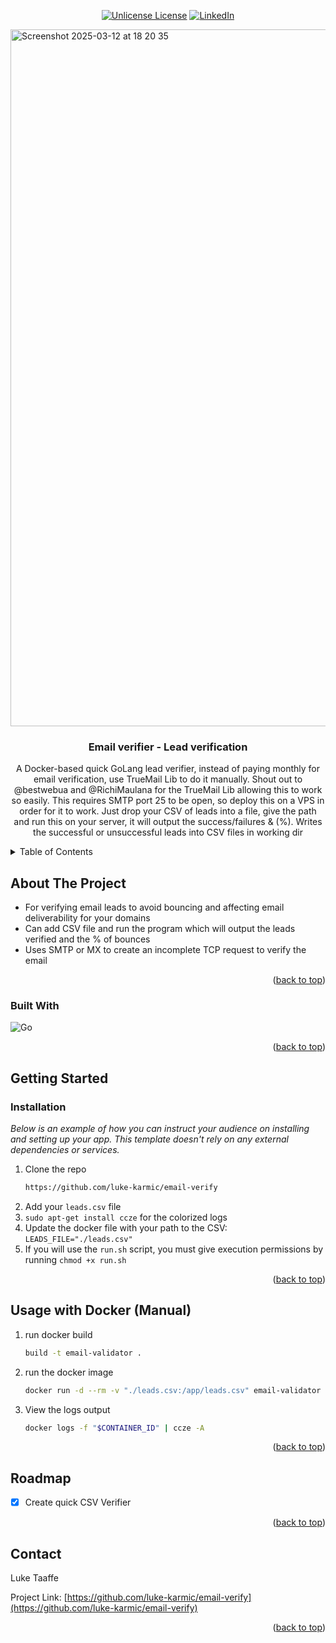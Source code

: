 <div align="center">

  [![Unlicense License][license-shield]][license-url]
  [![LinkedIn][linkedin-shield]][linkedin-url]

</div>
<img width="1115" alt="Screenshot 2025-03-12 at 18 20 35" src="https://github.com/user-attachments/assets/3a0dedb3-1b2b-476c-b8c6-bd68e85d6e2d" />

<!-- PROJECT LOGO -->
<br />
<div align="center">
  <h3 align="center">Email verifier - Lead verification</h3>

  <p align="center">
    A Docker-based quick GoLang lead verifier, instead of paying monthly for email verification, use TrueMail Lib to do it manually.
    Shout out to @bestwebua and @RichiMaulana for the TrueMail Lib allowing this to work so easily.
    This requires SMTP port 25 to be open, so deploy this on a VPS in order for it to work.
    Just drop your CSV of leads into a file, give the path and run this on your server, it will output the success/failures & (%).
    Writes the successful or unsuccessful leads into CSV files in working dir
  </p>
</div>



<!-- TABLE OF CONTENTS -->
<details>
  <summary>Table of Contents</summary>
  <ol>
    <li>
      <a href="#about-the-project">About The Project</a>
      <ul>
        <li><a href="#built-with">Built With</a></li>
      </ul>
    </li>
    <li>
      <a href="#getting-started">Getting Started</a>
      <ul>
        <li><a href="#prerequisites">Prerequisites</a></li>
        <li><a href="#installation">Installation</a></li>
      </ul>
    </li>
    <li><a href="#usage">Usage</a></li>
    <li><a href="#roadmap">Roadmap</a></li>
    <li><a href="#contact">Contact</a></li>
  </ol>
</details>



<!-- ABOUT THE PROJECT -->
## About The Project
* For verifying email leads to avoid bouncing and affecting email deliverability for your domains
* Can add CSV file and run the program which will output the leads verified and the % of bounces
* Uses SMTP or MX to create an incomplete TCP request to verify the email

<p align="right">(<a href="#readme-top">back to top</a>)</p>



### Built With

![Go][go-shield]

<p align="right">(<a href="#readme-top">back to top</a>)</p>



<!-- GETTING STARTED -->
## Getting Started

### Installation

_Below is an example of how you can instruct your audience on installing and setting up your app. This template doesn't rely on any external dependencies or services._

1. Clone the repo
   ```sh
   https://github.com/luke-karmic/email-verify
   ```
2. Add your `leads.csv` file
3. `sudo apt-get install ccze` for the colorized logs
3. Update the docker file with your path to the CSV: `LEADS_FILE="./leads.csv"`
4. If you will use the `run.sh` script, you must give execution permissions by running `chmod +x run.sh`


<p align="right">(<a href="#readme-top">back to top</a>)</p>



<!-- USAGE EXAMPLES -->
## Usage with Docker (Manual)

1. run docker build
   ```sh
   build -t email-validator .
   ```
2. run the docker image
   ```sh
   docker run -d --rm -v "./leads.csv:/app/leads.csv" email-validator
   ```
3. View the logs output
   ```sh
   docker logs -f "$CONTAINER_ID" | ccze -A
   ```

<p align="right">(<a href="#readme-top">back to top</a>)</p>



<!-- ROADMAP -->
## Roadmap

- [x] Create quick CSV Verifier


<p align="right">(<a href="#readme-top">back to top</a>)</p>


<!-- CONTACT -->
## Contact

Luke Taaffe

Project Link: [https://github.com/luke-karmic/email-verify](https://github.com/luke-karmic/email-verify)

<p align="right">(<a href="#readme-top">back to top</a>)</p>


<!-- MARKDOWN LINKS & IMAGES -->
<!-- https://www.markdownguide.org/basic-syntax/#reference-style-links -->
[contributors-shield]: https://img.shields.io/github/contributors/othneildrew/Best-README-Template.svg?style=for-the-badge
[contributors-url]: https://github.com/othneildrew/Best-README-Template/graphs/contributors
[forks-shield]: https://img.shields.io/github/forks/othneildrew/Best-README-Template.svg?style=for-the-badge
[forks-url]: https://github.com/othneildrew/Best-README-Template/network/members
[stars-shield]: https://img.shields.io/github/stars/othneildrew/Best-README-Template.svg?style=for-the-badge
[stars-url]: https://github.com/othneildrew/Best-README-Template/stargazers
[issues-shield]: https://img.shields.io/github/issues/othneildrew/Best-README-Template.svg?style=for-the-badge
[issues-url]: https://github.com/othneildrew/Best-README-Template/issues
[license-shield]: https://img.shields.io/github/license/othneildrew/Best-README-Template.svg?style=for-the-badge
[license-url]: https://github.com/othneildrew/Best-README-Template/blob/master/LICENSE.txt
[linkedin-shield]: https://img.shields.io/badge/-LinkedIn-black.svg?style=for-the-badge&logo=linkedin&colorB=555
[linkedin-url]: https://www.linkedin.com/in/luketaaffe/
[go-shield]: https://img.shields.io/badge/Go-00ADD8?logo=Go&logoColor=white&style=for-the-badge

